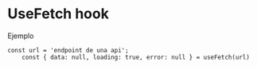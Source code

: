 # UseFetch hook

Ejemplo 
```
const url = 'endpoint de una api';
    const { data: null, loading: true, error: null } = useFetch(url)
```